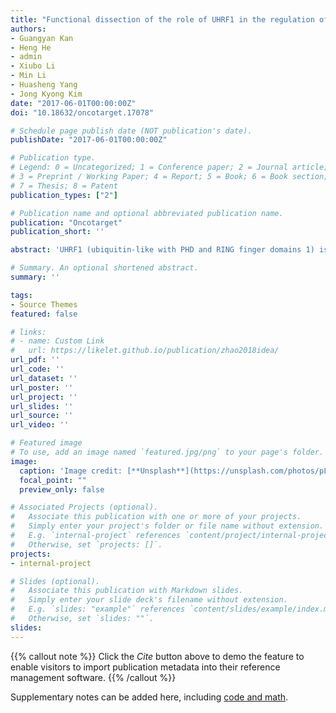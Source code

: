 ```yaml
---
title: "Functional dissection of the role of UHRF1 in the regulation of retinoblastoma methylome"
authors:
- Guangyan Kan
- Heng He
- admin
- Xiubo Li
- Min Li
- Huasheng Yang
- Jong Kyong Kim
date: "2017-06-01T00:00:00Z"
doi: "10.18632/oncotarget.17078"

# Schedule page publish date (NOT publication's date).
publishDate: "2017-06-01T00:00:00Z"

# Publication type.
# Legend: 0 = Uncategorized; 1 = Conference paper; 2 = Journal article;
# 3 = Preprint / Working Paper; 4 = Report; 5 = Book; 6 = Book section;
# 7 = Thesis; 8 = Patent
publication_types: ["2"]

# Publication name and optional abbreviated publication name.
publication: "Oncotarget"
publication_short: ''

abstract: 'UHRF1 (ubiquitin-like with PHD and RING finger domains 1) is a critical regulator for DNA methylation, and its frequent overexpression in human cancers has been associated with tumor-promoting effects. However, whether the overexpressed UHRF1 contributes to the establishment and maintenance of tumor methylomes and whether this process can affect the tumorigenesis remain unclear. In this study, we show that UHRF1 is highly expressed in retinoblastoma, and genomes of human primary retinoblastoma and cell lines have differential DNA methylation patterns compared with those of normal retina, characterized by lower global methylation and higher promoter methylation of tumor suppressors. However, our genome-wide DNA methylation study uncovers that UHRF1 down-modulation in retinoblastoma cells exerts minor effects on the existing methylation patterns at both bulk genome and individual gene loci, suggesting that retinoblastoma methylome is primarily maintained by other mechanisms. Furthermore, using two murine retinoblastoma models, we found that high UHRF1 expression does not alter global methylation levels in both premalignant neonatal retina and retinoblastoma tumors, implying that DNA hypomethylation may not be an early mechanism driving retinoblastoma tumorigenesis unlike what has been proposed for other types of cancer. These results suggest that tumor-promoting functions of UHRF1 in retinoblastoma are largely independent of its role in DNA methylation.'

# Summary. An optional shortened abstract.
summary: ''

tags:
- Source Themes
featured: false

# links:
# - name: Custom Link
#   url: https://likelet.github.io/publication/zhao2018idea/
url_pdf: ''
url_code: ''
url_dataset: ''
url_poster: ''
url_project: ''
url_slides: ''
url_source: ''
url_video: ''

# Featured image
# To use, add an image named `featured.jpg/png` to your page's folder. 
image:
  caption: 'Image credit: [**Unsplash**](https://unsplash.com/photos/pLCdAaMFLTE)'
  focal_point: ""
  preview_only: false

# Associated Projects (optional).
#   Associate this publication with one or more of your projects.
#   Simply enter your project's folder or file name without extension.
#   E.g. `internal-project` references `content/project/internal-project/index.md`.
#   Otherwise, set `projects: []`.
projects:
- internal-project

# Slides (optional).
#   Associate this publication with Markdown slides.
#   Simply enter your slide deck's filename without extension.
#   E.g. `slides: "example"` references `content/slides/example/index.md`.
#   Otherwise, set `slides: ""`.
slides:
---
```


{{% callout note %}}
Click the *Cite* button above to demo the feature to enable visitors to import publication metadata into their reference management software.
{{% /callout %}}

Supplementary notes can be added here, including [code and math](https://sourcethemes.com/academic/docs/writing-markdown-latex/).

